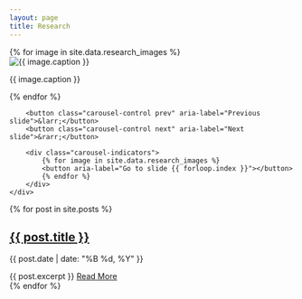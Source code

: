```yaml
---
layout: page
title: Research
---
```


<div class="research-content">
    <div class="carousel">
        <div class="carousel-inner">
            {% for image in site.data.research_images %}
            <div class="slide">
                <img src="{{ site.baseurl }}/assets/images/research/{{ image.file }}" alt="{{ image.caption }}">
                <p class="caption">{{ image.caption }}</p>
            </div>
            {% endfor %}
        </div>
        
        <button class="carousel-control prev" aria-label="Previous slide">&larr;</button>
        <button class="carousel-control next" aria-label="Next slide">&rarr;</button>
        
        <div class="carousel-indicators">
            {% for image in site.data.research_images %}
            <button aria-label="Go to slide {{ forloop.index }}"></button>
            {% endfor %}
        </div>
    </div>
</div>

<script src="{{ site.baseurl }}/assets/js/carousel.js"></script>

<div class="blog-posts">
    {% for post in site.posts %}
    <article class="post-preview">
        <h2><a href="{{ post.url | relative_url }}">{{ post.title }}</a></h2>
        <p class="post-meta">{{ post.date | date: "%B %d, %Y" }}</p>
        {{ post.excerpt }}
        <a href="{{ post.url | relative_url }}" class="read-more">Read More</a>
    </article>
    {% endfor %}
</div>

